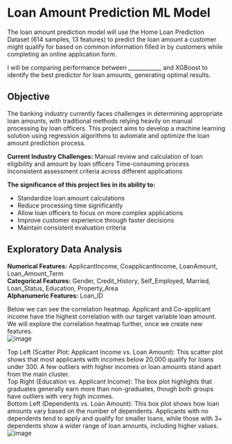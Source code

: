 # Loan Amount Prediction ML Model

The loan amount prediction model will use the Home Loan Prediction Dataset (614 samples, 13 features) to predict the loan amount a customer might qualify for based on common information filled in by customers while completing an online application form. 

I will be comparing performance between ____________ and XGBoost to identify the best predictor for loan amounts, generating optimal results.

## Objective
The banking industry currently faces challenges in determining appropriate loan amounts, with traditional methods relying heavily on manual processing by loan officers. This project aims to develop a machine learning solution using regression algorithms to automate and optimize the loan amount prediction process.

**Current Industry Challenges:**
Manual review and calculation of loan eligibility and amount by loan officers
Time-consuming process
Inconsistent assessment criteria across different applications

**The significance of this project lies in its ability to:**  
- Standardize loan amount calculations  
- Reduce processing time significantly  
- Allow loan officers to focus on more complex applications  
- Improve customer experience through faster decisions  
- Maintain consistent evaluation criteria

## Exploratory Data Analysis
**Numerical Features:** ApplicantIncome, CoapplicantIncome, LoanAmount, Loan_Amount_Term  
**Categorical Features:** Gender, Credit_History, Self_Employed, Married, Loan_Status, Education, Property_Area  
**Alphanumeric Features:** Loan_ID  

Below we can see the correlation heatmap. Applicant and Co-applicant income have the highest correlation with our target variable loan amount. We will explore the correlation heatmap further, once we create new features.  
![image](https://github.com/user-attachments/assets/825c3851-8059-4afc-bb03-f9deeab186ab)  

Top Left (Scatter Plot: Applicant Income vs. Loan Amount):
This scatter plot shows that most applicants with incomes below 20,000 qualify for loans under 300. A few outliers with higher incomes or loan amounts stand apart from the main cluster.  
Top Right (Education vs. Applicant Income):
The box plot highlights that graduates generally earn more than non-graduates, though both groups have outliers with very high incomes.  
Bottom Left (Dependents vs. Loan Amount):
This box plot shows how loan amounts vary based on the number of dependents. Applicants with no dependents tend to apply and qualify for smaller loans, while those with 3+ dependents show a wider range of loan amounts, including higher values.  
![image](https://github.com/user-attachments/assets/ee00def4-4d2e-4d81-be0d-49bb978433b8)  

